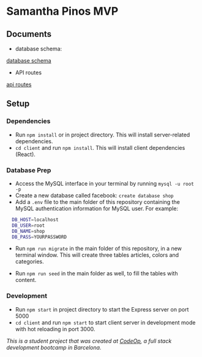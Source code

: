 # Samantha Pinos MVP

## Documents

- database schema:

[database schema](https://docs.google.com/document/d/1VQh12-cG4rDATIN0PKsQsS6vFVCMiY8w0l2clDOelPc/edit?usp=sharing)

- API routes

[api routes](https://docs.google.com/document/d/1b_ZiK5qq2oxR-ChWOJYxsoJoU3iXvJyI2W8ziEElWdY/edit?usp=sharing)

## Setup

### Dependencies

- Run `npm install` or in project directory. This will install server-related dependencies.
- `cd client` and run `npm install`. This will install client dependencies (React).

### Database Prep

- Access the MySQL interface in your terminal by running `mysql -u root -p`
- Create a new database called facebook: `create database shop`
- Add a `.env` file to the main folder of this repository containing the MySQL authentication information for MySQL user. For example:

```bash
  DB_HOST=localhost
  DB_USER=root
  DB_NAME=shop
  DB_PASS=YOURPASSWORD
```

- Run `npm run migrate` in the main folder of this repository, in a new terminal window. This will create three tables articles, colors and categories.

- Run `npm run seed` in the main folder as well, to fill the tables with content.

### Development

- Run `npm start` in project directory to start the Express server on port 5000
- `cd client` and run `npm start` to start client server in development mode with hot reloading in port 3000.

_This is a student project that was created at [CodeOp](http://codeop.tech), a full stack development bootcamp in Barcelona._
